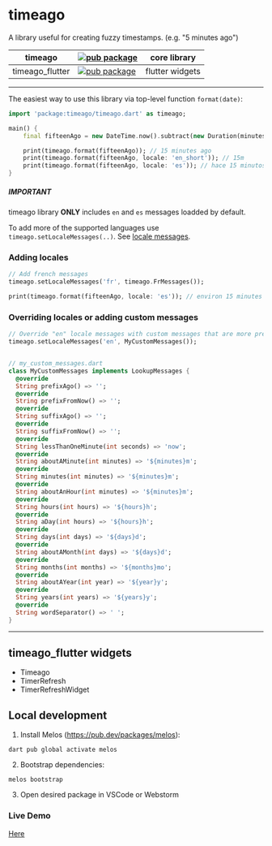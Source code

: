 # timeago

A library useful for creating fuzzy timestamps. (e.g. "5 minutes ago")

| timeago         | [![pub package](https://img.shields.io/pub/v/timeago.svg?label=timeago&color=blue)](https://pub.dartlang.org/packages/timeago)                         | core library    |
|-----------------|--------------------------------------------------------------------------------------------------------------------------------------------------------|-----------------|
| timeago_flutter | [![pub package](https://img.shields.io/pub/v/timeago_flutter.svg?label=timeago_flutter&color=blue)](https://pub.dartlang.org/packages/timeago_flutter) | flutter widgets |

---




The easiest way to use this library via top-level function `format(date)`:

```dart
import 'package:timeago/timeago.dart' as timeago;

main() {
    final fifteenAgo = new DateTime.now().subtract(new Duration(minutes: 15));

    print(timeago.format(fifteenAgo)); // 15 minutes ago
    print(timeago.format(fifteenAgo, locale: 'en_short')); // 15m
    print(timeago.format(fifteenAgo, locale: 'es')); // hace 15 minutos
}
```

##### IMPORTANT
timeago library **ONLY** includes `en` and `es` messages loadded by default. 

To add more of the supported languages use `timeago.setLocaleMessages(..)`. See [locale messages](lib/source/messages).

### Adding locales

```dart
// Add french messages
timeago.setLocaleMessages('fr', timeago.FrMessages());

print(timeago.format(fifteenAgo, locale: 'es')); // environ 15 minutes
```

### Overriding locales or adding custom messages

```dart
// Override "en" locale messages with custom messages that are more precise
timeago.setLocaleMessages('en', MyCustomMessages());


// my_custom_messages.dart
class MyCustomMessages implements LookupMessages {
  @override
  String prefixAgo() => '';
  @override
  String prefixFromNow() => '';
  @override
  String suffixAgo() => '';
  @override
  String suffixFromNow() => '';
  @override
  String lessThanOneMinute(int seconds) => 'now';
  @override
  String aboutAMinute(int minutes) => '${minutes}m';
  @override
  String minutes(int minutes) => '${minutes}m';
  @override
  String aboutAnHour(int minutes) => '${minutes}m';
  @override
  String hours(int hours) => '${hours}h';
  @override
  String aDay(int hours) => '${hours}h';
  @override
  String days(int days) => '${days}d';
  @override
  String aboutAMonth(int days) => '${days}d';
  @override
  String months(int months) => '${months}mo';
  @override
  String aboutAYear(int year) => '${year}y';
  @override
  String years(int years) => '${years}y';
  @override
  String wordSeparator() => ' ';
}
```

---

## timeago_flutter widgets

- Timeago
- TimerRefresh
- TimerRefreshWidget

## Local development

1. Install Melos (https://pub.dev/packages/melos):

`dart pub global activate melos`

2. Bootstrap dependencies:

`melos bootstrap`

3. Open desired package in VSCode or Webstorm

### Live Demo

[Here](http://andresaraujo.github.io/timeago.dart/)

